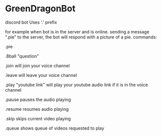 # GreenDragonBot
discord bot
Uses '.' prefix

for example when bot is in the server and is online. sending a message ".pie" to the server, the bot will respond with a picture of a pie.
commands:

.pie

.8ball "question"

.join
will join your voice channel

.leave
will leave your voice channel

.play "youtube link"
will play your youtube audio link if it is in the voice channel

.pause
pauses the audio playing

.resume
resumes audio playing

.skip
skips current video playing

.queue
shows queue of videos requested to play
